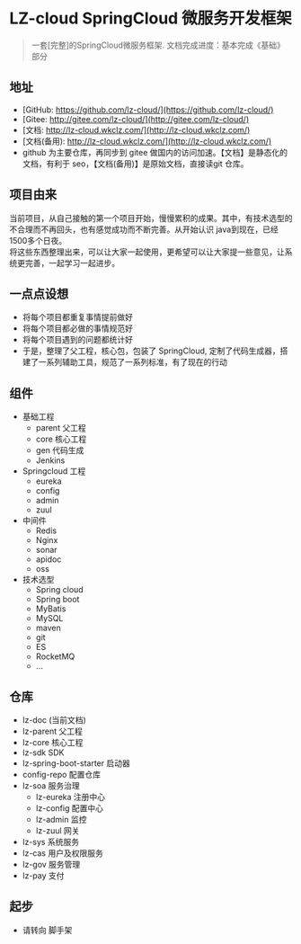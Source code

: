 # LZ-cloud SpringCloud 微服务开发框架

> 一套[完整]的SpringCloud微服务框架. 文档完成进度：基本完成《基础》部分


## 地址
* [GitHub: https://github.com/lz-cloud/](https://github.com/lz-cloud/)
* [Gitee: http://gitee.com/lz-cloud/](http://gitee.com/lz-cloud/)
* [文档: http://lz-cloud.wkclz.com/](http://lz-cloud.wkclz.com/)
* [文档(备用): http://lz-cloud.wkclz.com/](http://lz-cloud.wkclz.com/)
* github 为主要仓库，再同步到 gitee 做国内的访问加速。【文档】是静态化的文档，有利于 seo，【文档(备用)】是原始文档，直接读git 仓库。


## 项目由来
当前项目，从自己接触的第一个项目开始，慢慢累积的成果。其中，有技术选型的不合理而不再回头，也有感觉成功而不断完善。从开始认识 java到现在，已经1500多个日夜。 \
将这些东西整理出来，可以让大家一起使用，更希望可以让大家提一些意见，让系统更完善，一起学习一起进步。


## 一点点设想
- 将每个项目都重复事情提前做好
- 将每个项目都必做的事情规范好
- 将每个项目遇到的问题都统计好
- 于是，整理了父工程，核心包，包装了 SpringCloud, 定制了代码生成器，搭建了一系列辅助工具，规范了一系列标准，有了现在的行动

## 组件
- 基础工程
  - parent 父工程
  - core 核心工程
  - gen 代码生成
  - Jenkins
- Springcloud 工程
  - eureka
  - config
  - admin
  - zuul
- 中间件
  - Redis
  - Nginx
  - sonar
  - apidoc
  - oss
- 技术选型
  - Spring cloud
  - Spring boot
  - MyBatis
  - MySQL
  - maven
  - git
  - ES
  - RocketMQ
  - ...

## 仓库
- lz-doc (当前文档)
- lz-parent 父工程
- lz-core 核心工程
- lz-sdk SDK
- lz-spring-boot-starter 启动器
- config-repo 配置仓库
- lz-soa 服务治理
  - lz-eureka 注册中心
  - lz-config 配置中心
  - lz-admin 监控
  - lz-zuul 网关
- lz-sys 系统服务
- lz-cas 用户及权限服务
- lz-gov 服务管理
- lz-pay 支付


## 起步
- 请转向 脚手架